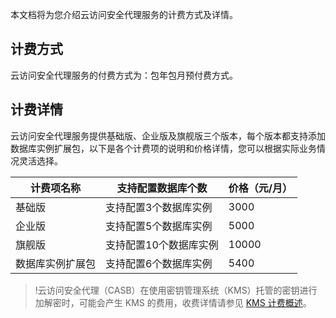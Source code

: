 本文档将为您介绍云访问安全代理服务的计费方式及详情。

## 计费方式

云访问安全代理服务的付费方式为：包年包月预付费方式。

## 计费详情

云访问安全代理服务提供基础版、企业版及旗舰版三个版本，每个版本都支持添加数据库实例扩展包，以下是各个计费项的说明和价格详情，您可以根据实际业务情况灵活选择。

| 计费项名称       | 支持配置数据库个数         | 价格（元/月） |
| ---------------- | ------------------ | ------------- |
| 基础版           | 支持配置3个数据库实例  | 3000          |
| 企业版           | 支持配置5个数据库实例  | 5000          |
| 旗舰版           | 支持配置10个数据库实例 | 10000         |
| 数据库实例扩展包 | 支持配置6个数据库实例  | 5400          |


>!云访问安全代理（CASB）在使用密钥管理系统（KMS）托管的密钥进行加解密时，可能会产生 KMS 的费用，收费详情请参见 [KMS 计费概述](https://cloud.tencent.com/document/product/573/34388)。
